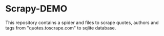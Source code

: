 # Scrapy-DEMO
This repository contains a spider and files to scrape quotes, authors and tags from "quotes.toscrape.com" to sqlite database.
